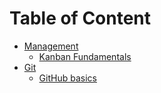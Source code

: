 # Table of Content

- [Management](management)
  - [Kanban Fundamentals](management/kanban-fundamentals.md)
- [Git](git)
  - [GitHub basics](git/github-basics.md)
